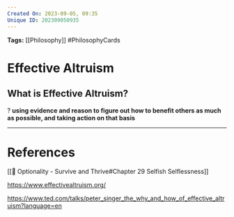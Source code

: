 ```yaml
---
Created On: 2023-09-05, 09:35
Unique ID: 202309050935
---
```

**Tags:** [[Philosophy]] #PhilosophyCards 

# Effective Altruism

## What is Effective Altruism?
?
**using evidence and reason to figure out how to benefit others as much as possible, and taking action on that basis**
<!--SR:!2024-02-11,104,250-->

---
# References
[[📗 Optionality - Survive and Thrive#Chapter 29 Selfish Selflessness]]

https://www.effectivealtruism.org/

https://www.ted.com/talks/peter_singer_the_why_and_how_of_effective_altruism?language=en